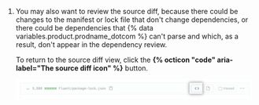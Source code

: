 1. You may also want to review the source diff, because there could be changes to the manifest or lock file that don't change dependencies, or there could be dependencies that {% data variables.product.prodname_dotcom %} can't parse and which, as a result, don't appear in the dependency review.

   To return to the source diff view, click the **{% octicon "code" aria-label="The source diff icon" %}** button.

   ![ソース diff ボタン](/assets/images/help/pull_requests/dependency-review-source-diff.png)
